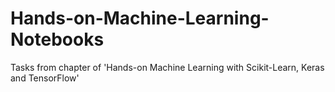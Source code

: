 # Hands-on-Machine-Learning-Notebooks
Tasks from chapter of 'Hands-on Machine Learning with Scikit-Learn, Keras and TensorFlow'
